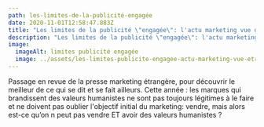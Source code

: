 ```yaml
---
path: les-limites-de-la-publicité-engagée
date: 2020-11-01T12:58:47.883Z
title: "Les limites de la publicité \"engagée\": l'actu marketing vue de l'étranger"
description: "Les limites de la publicité \"engagée\": l'actu marketing vue de l'étranger"
image:
  imageAlt: limites publicité engagée
  image: ../assets/les-limites-publicite-engagee-actu-marketing-vue-etranger-t.jpg
---
```

Passage en revue de la presse marketing étrangère, pour découvrir le meilleur de ce qui se dit et se fait ailleurs. Cette année : les marques qui brandissent des valeurs humanistes ne sont pas toujours légitimes à le faire et ne doivent pas oublier l'objectif initial du marketing: vendre, mais alors est-ce qu’on n peut pas vendre ET avoir des valeurs humanistes ?